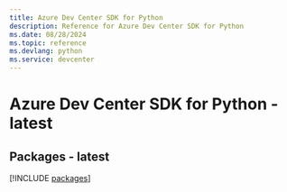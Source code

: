 ```yaml
---
title: Azure Dev Center SDK for Python
description: Reference for Azure Dev Center SDK for Python
ms.date: 08/28/2024
ms.topic: reference
ms.devlang: python
ms.service: devcenter
---
```

# Azure Dev Center SDK for Python - latest
## Packages - latest
[!INCLUDE [packages](dev-center-index.md)]